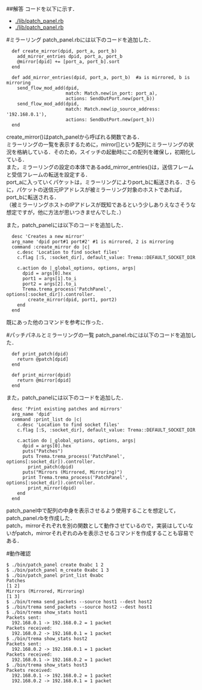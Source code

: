##解答
コードを以下に示す．  
* [./lib/patch_panel.rb](https://github.com/handai-trema/patch-panel-Shu-NISHIKORI/blob/master/lib/patch_panel.rb)  
* [./lib/patch_panel.rb](https://github.com/handai-trema/patch-panel-Shu-NISHIKORI/blob/master/bin/patch_panel)  

#ミラーリング
patch_panel.rbには以下のコードを追加した．  
```
  def create_mirror(dpid, port_a, port_b)  
    add_mirror_entries dpid, port_a, port_b  
    @mirror[dpid] += [port_a, port_b].sort  
  end
``` 
```
  def add_mirror_entries(dpid, port_a, port_b)	#a is mirrored, b is mirroring
    send_flow_mod_add(dpid,
                      match: Match.new(in_port: port_a),
                      actions: SendOutPort.new(port_b))
    send_flow_mod_add(dpid,
                      match: Match.new(ip_source_address: '192.168.0.1'),
                      actions: SendOutPort.new(port_b))
  end
```
create_mirror()はpatch_panelから呼ばれる関数である．  
ミラーリングの一覧を表示するために，mirror[]という配列にミラーリングの状況を格納している．そのため，スイッチの起動時にこの配列を確保し，初期化している．  
また，ミラーリングの設定の本体であるadd_mirror_entries()は，送信フレームと受信フレームの転送を設定する．  
port_aに入っていくパケットは，ミラーリングによりport_bに転送される．さらに，パケットの送信元IPアドレスが被ミラーリング対象のホストであれば，port_bに転送される．  
（被ミラーリングホストのIPアドレスが既知であるという少しありえなさそうな想定ですが，他に方法が思いつきませんでした．）  

また，patch_panelには以下のコードを追加した．  
```
  desc 'Creates a new mirror'
  arg_name 'dpid port#1 port#2'	#1 is mirrored, 2 is mirroring
  command :create_mirror do |c|
    c.desc 'Location to find socket files'
    c.flag [:S, :socket_dir], default_value: Trema::DEFAULT_SOCKET_DIR

    c.action do |_global_options, options, args|
      dpid = args[0].hex
      port1 = args[1].to_i
      port2 = args[2].to_i
      Trema.trema_process('PatchPanel', options[:socket_dir]).controller.
        create_mirror(dpid, port1, port2)
    end
  end
```
既にあった他のコマンドを参考に作った．

#パッチパネルとミラーリングの一覧
patch_panel.rbには以下のコードを追加した．  
```
  def print_patch(dpid)
    return @patch[dpid]
  end

  def print_mirror(dpid)
    return @mirror[dpid]
  end
```
また，patch_panelには以下のコードを追加した．  
```
  desc 'Print existing patches and mirrors'
  arg_name 'dpid'
  command :print_list do |c|
    c.desc 'Location to find socket files'
    c.flag [:S, :socket_dir], default_value: Trema::DEFAULT_SOCKET_DIR

    c.action do |_global_options, options, args|
      dpid = args[0].hex
      puts("Patches")
      puts Trema.trema_process('PatchPanel', options[:socket_dir]).controller.
        print_patch(dpid)
      puts("Mirrors (Mirrored, Mirroring)")
      print Trema.trema_process('PatchPanel', options[:socket_dir]).controller.
        print_mirror(dpid)
    end
  end
```
patch_panel中で配列の中身を表示させるよう使用することを想定して，patch_panel.rbを作成した．  
patch，mirrorそれぞれを別の関数として動作させているので，実装はしていないがpatch，mirrorそれぞれのみを表示させるコマンドを作成することも容易である．  

#動作確認
```
$ ./bin/patch_panel create 0xabc 1 2
$ ./bin/patch_panel m_create 0xabc 1 3
$ ./bin/patch_panel print_list 0xabc
Patches
[1 2]
Mirrors (Mirrored, Mirroring)
[1 3]
$ ./bin/trema send_packets --source host1 --dest host2
$ ./bin/trema send_packets --source host2 --dest host1
$ ./bin/trema show_stats host1
Packets sent:
  192.168.0.1 -> 192.168.0.2 = 1 packet
Packets received:
  192.168.0.2 -> 192.168.0.1 = 1 packet
$ ./bin/trema show_stats host2
Packets sent:
  192.168.0.2 -> 192.168.0.1 = 1 packet
Packets received:
  192.168.0.1 -> 192.168.0.2 = 1 packet
$ ./bin/trema show_stats host3
Packets received:
  192.168.0.1 -> 192.168.0.2 = 1 packet
  192.168.0.2 -> 192.168.0.1 = 1 packet
```



